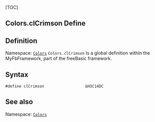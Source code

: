 [TOC]
## Colors.clCrimson Define

## Definition
Namespace: [`Colors`](Colors.md)
`Colors.clCrimson` Is a global definition within the MyFbFramework, part of the freeBasic framework.
## Syntax

```freeBasic
#define clCrimson                  &H3C14DC
```

## See also
Namespace: [`Colors`](Colors.md)
